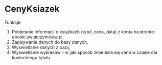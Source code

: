 # CenyKsiazek

Funkcje:
1. Pobieranie informacji o książkach (tytuł, cena, data) z konta na stronie: ebooki.swiatczytnikow.pl,
2. Zapisywanie danych do bazy danych,
3. Wyświetlanie danych z bazy,
4. Wyświetlanie wykresów - w jaki sposób zmieniała się cena w czasie dla konkretnego tytułu
